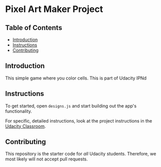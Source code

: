 # Pixel Art Maker Project

## Table of Contents

* [Introduction](#introduction)
* [Instructions](#instructions)
* [Contributing](#contributing)

## Introduction

This simple game where you color cells. This is part of Udacity IPNd 

## Instructions

To get started, open `designs.js` and start building out the app's functionality.

For specific, detailed instructions, look at the project instructions in the [Udacity Classroom](https://classroom.udacity.com/me).

## Contributing

This repository is the starter code for _all_ Udacity students. Therefore, we most likely will not accept pull requests.
